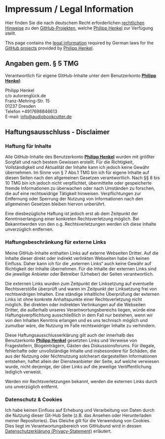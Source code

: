 Impressum / Legal Information
=============================

Hier finden Sie die nach deutschem Recht erforderlichen [rechtlichen
Hinweise](#impressum) zu den [GitHub-Projekten][repositories], welche
[Philipp Henkel][profile] zur Verfügung stellt.

This page contains the [legal information](#legals) required by
German laws for the [GitHub projects][repositories] provided by [Philipp Henkel][profile].

## Angaben gem. § 5 TMG
Verantwortlich für eigene GitHub-Inhalte unter dem Benutzerkonto **[Philipp Henkel][profile]**:

Philipp Henkel  
c/o autorenglück.de<br>
Franz-Mehring-Str. 15<br>
01237 Dresden<br>
Telefon +4917698846613<br>
E-mail: info@audiobookcutter.de<br>  

## Haftungsausschluss - Disclaimer

### Haftung für Inhalte

Alle GitHub-Inhalte des Benutzerkonto **[Philipp Henkel][profile]** wurden mit größter Sorgfalt und nach bestem Gewissen erstellt. Für die Richtigkeit, Vollständigkeit und Aktualität der Inhalte kann ich jedoch keine Gewähr übernehmen. Im Sinne von § 7 Abs.1 TMG bin ich für eigene Inhalte auf diesen Seiten nach den allgemeinen Gesetzen verantwortlich. Nach §§ 8 bis 10 TMG bin ich jedoch nicht verpflichtet, übermittelte oder gespeicherte fremde Informationen zu überwachen oder nach Umständen zu forschen, die auf eine rechtswidrige Tätigkeit hinweisen. Verpflichtungen zur Entfernung oder Sperrung der Nutzung von Informationen nach den allgemeinen Gesetzen bleiben hiervon unberührt.

Eine diesbezügliche Haftung ist jedoch erst ab dem Zeitpunkt der Kenntniserlangung einer konkreten Rechtsverletzung möglich.
Bei Bekanntwerden von den o.g. Rechtsverletzungen werden ich diese Inhalte unverzüglich entfernen.

### Haftungsbeschränkung für externe Links

Meine GitHub-Inhalte enthalten Links auf externe Webseiten Dritter. Auf die Inhalte dieser direkt oder indirekt verlinkten Webseiten habe ich keinen Einfluss. Daher kann ich für die „externen Links“ auch keine Gewähr auf Richtigkeit der Inhalte übernehmen. Für die Inhalte der externen Links sind die jeweilige Anbieter oder Betreiber (Urheber) der Seiten verantwortlich.

Die externen Links wurden zum Zeitpunkt der Linksetzung auf eventuelle Rechtsverstöße überprüft und waren im Zeitpunkt der Linksetzung frei von rechtswidrigen Inhalten. Eine ständige inhaltliche Überprüfung der externen Links ist ohne konkrete Anhaltspunkte einer Rechtsverletzung nicht möglich. Bei direkten oder indirekten Verlinkungen auf die Webseiten Dritter, die außerhalb unseres Verantwortungsbereichs liegen, würde eine Haftungsverpflichtung ausschließlich in dem Fall nur bestehen, wenn wir von den Inhalten Kenntnis erlangen und es uns technisch möglich und zumutbar wäre, die Nutzung im Falle rechtswidriger Inhalte zu verhindern.

Diese Haftungsausschlusserklärung gilt auch der innerhalb des Benutzerkonto **[Philipp Henkel][profile]** gesetzten Links und Verweise von Fragestellern, Blogeinträgern, Gästen des Diskussionsforums. Für illegale, fehlerhafte oder unvollständige Inhalte und insbesondere für Schäden, die aus der Nutzung oder Nichtnutzung solcherart dargestellten Informationen entstehen, haftet allein der Diensteanbieter der Seite, auf welche verwiesen wurde, nicht derjenige, der über Links auf die jeweilige Veröffentlichung lediglich verweist.

Werden mir Rechtsverletzungen bekannt, werden die externen Links durch uns unverzüglich entfernt.

### Datenschutz & Cookies
Ich habe keinen Einfluss auf Erhebung und Verarbeitung von Daten durch die Nutzung dieser Git-Hub Seite (z.B. das Ansehen oder Herunterladen meiner Repositories).
Das Gleiche gilt für die Verwendung von Cookies. Dies liegt im Verantwortungsbereich von GitHubund wird in dessen
[Datenschutzerklärung (Privacy-Statement)](https://help.github.com/articles/github-privacy-statement) erläutert.



[repositories]: https://github.com/philipphenkel?tab=repositories
[profile]: https://github.com/philipphenkel

